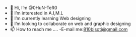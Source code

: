 - 👋 Hi, I’m @0HuN-TeR0
- 👀 I’m interested in A.I,M.L
- 🌱 I’m currently learning Web designing
- 💞️ I’m looking to collaborate on web and graphic designing
- 📫 How to reach me ....
-E-mail me:810bjsoti@gmail.com 

<!---
0HuN-TeR0/0HuN-TeR0 is a ✨ special ✨ repository because its `README.md` (this file) appears on your GitHub profile.
You can click the Preview link to take a look at your changes.
--->
